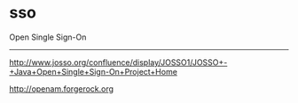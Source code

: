 # sso
Open Single Sign-On 


______________
http://www.josso.org/confluence/display/JOSSO1/JOSSO+-+Java+Open+Single+Sign-On+Project+Home

http://openam.forgerock.org


